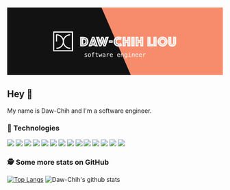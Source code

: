 [![Header](https://raw.githubusercontent.com/DawChihLiou/DawChihLiou/master/hero.png "Header")](https://dawchihliou.github.io/)

## Hey 👋

My name is Daw-Chih and I'm a software engineer. 

### 🔧 Technologies

![](https://img.shields.io/badge/Code-TypeScript-informational?style=flat&logo=typescript&logoColor=white&labelColor=121212&color=007ACC)
![](https://img.shields.io/badge/Code-JavaScript-informational?style=flat&logo=javascript&logoColor=white&labelColor=121212&color=F7DF1E)
![](https://img.shields.io/badge/Code-React-informational?style=flat&logo=react&logoColor=white&labelColor=121212&color=61DAFB)
![](https://img.shields.io/badge/Code-ReactiveX-informational?style=flat&logo=reactivex&logoColor=white&labelColor=121212&color=B7178C)
![](https://img.shields.io/badge/Code-Node.js-informational?style=flat&logo=node.js&logoColor=white&labelColor=121212&color=339933)
![](https://img.shields.io/badge/Code-CSS3-informational?style=flat&logo=css3&logoColor=white&labelColor=121212&color=1572B6)
![](https://img.shields.io/badge/Code-HTML5-informational?style=flat&logo=html5&logoColor=white&labelColor=121212&color=E34F26)
![](https://img.shields.io/badge/Tool-Jest-informational?style=flat&logo=jest&logoColor=white&labelColor=121212&color=C21325)
![](https://img.shields.io/badge/Tool-Cypress-informational?style=flat&logo=cypress&logoColor=white&labelColor=121212&color=17202C)
![](https://img.shields.io/badge/Tool-Next.js-informational?style=flat&logo=next.js&logoColor=white&labelColor=121212&color=000000)
![](https://img.shields.io/badge/Tools-PostgreSQL-informational?style=flat&logo=postgresql&logoColor=white&labelColor=121212&color=336791)
![](https://img.shields.io/badge/Tools-Docker-informational?style=flat&logo=docker&logoColor=white&labelColor=121212&color=2496ED)
![](https://img.shields.io/badge/Cloud-Amazon_AWS-informational?style=flat&logo=amazon&logoColor=white&labelColor=121212&color=232F3E)
![](https://img.shields.io/badge/Cloud-Google_Cloud-informational?style=flat&logo=google&logoColor=white&labelColor=121212&color=4285F4)

### 🕵️‍ Some more stats on GitHub
[![Top Langs](https://github-readme-stats.vercel.app/api/top-langs/?username=DawChihLiou&theme=dark&bg_color=121212)](https://github.com/DawChihLiou/github-readme-stats)
![Daw-Chih's github stats](https://github-readme-stats.vercel.app/api?username=DawChihLiou&show_icons=true&theme=dark&bg_color=121212&icon_color=F78C6C)
